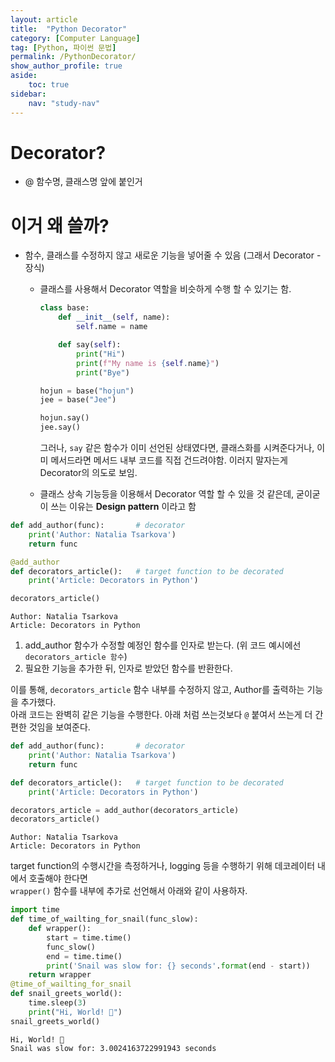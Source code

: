 ```yaml
---
layout: article
title:  "Python Decorator"
category: [Computer Language]
tag: [Python, 파이썬 문법]
permalink: /PythonDecorator/
show_author_profile: true
aside:
    toc: true
sidebar:
    nav: "study-nav"
---
```


# Decorator?

- @ 함수명, 클래스명 앞에 붙인거

# 이거 왜 쓸까?

- 함수, 클래스를 수정하지 않고 새로운 기능을 넣어줄 수 있음 (그래서 Decorator - 장식)
  - 클래스를 사용해서 Decorator 역할을 비슷하게 수행 할 수 있기는 함.

    ```python
    class base:
        def __init__(self, name):
            self.name = name

        def say(self):
            print("Hi")
            print(f"My name is {self.name}")
            print("Bye")

    hojun = base("hojun")
    jee = base("Jee")

    hojun.say()
    jee.say()
    ```

    그러나, `say` 같은 함수가 이미 선언된 상태였다면, 클래스화를 시켜준다거나, 이미 메서드라면 메서드 내부 코드를 직접 건드려야함. 이러지 말자는게 Decorator의 의도로 보임.

  - 클래스 상속 기능등을 이용해서 Decorator 역할 할 수 있을 것 같은데, 굳이굳이 쓰는 이유는 **Design pattern** 이라고 함


```python
def add_author(func):       # decorator
    print('Author: Natalia Tsarkova')
    return func

@add_author
def decorators_article():   # target function to be decorated
    print('Article: Decorators in Python')

decorators_article()
```

    Author: Natalia Tsarkova
    Article: Decorators in Python
    

1. add_author 함수가 수정할 예정인 함수를 인자로 받는다. (위 코드 예시에선 `decorators_article 함수`)
2. 필요한 기능을 추가한 뒤, 인자로 받았던 함수를 반환한다.

이를 통해, `decorators_article` 함수 내부를 수정하지 않고, Author를 출력하는 기능을 추가했다.  
아래 코드는 완벽히 같은 기능을 수행한다. 아래 처럼 쓰는것보다 `@` 붙여서 쓰는게 더 간편한 것임을 보여준다.


```python
def add_author(func):       # decorator
    print('Author: Natalia Tsarkova')
    return func

def decorators_article():   # target function to be decorated
    print('Article: Decorators in Python')

decorators_article = add_author(decorators_article)
decorators_article()
```

    Author: Natalia Tsarkova
    Article: Decorators in Python
    

target function의 수행시간을 측정하거나, logging 등을 수행하기 위해 데코레이터 내에서 호출해야 한다면  
`wrapper()` 함수를 내부에 추가로 선언해서 아래와 같이 사용하자.


```python
import time
def time_of_wailting_for_snail(func_slow):
    def wrapper():
        start = time.time()
        func_slow()
        end = time.time()
        print('Snail was slow for: {} seconds'.format(end - start))     
    return wrapper    
@time_of_wailting_for_snail
def snail_greets_world():
    time.sleep(3)
    print("Hi, World! 🐌")
snail_greets_world()
```

    Hi, World! 🐌
    Snail was slow for: 3.0024163722991943 seconds
    
